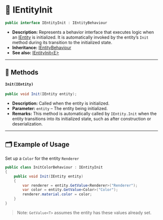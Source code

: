 # 🧩️ IEntityInit

```csharp
public interface IEntityInit : IEntityBehaviour
```

- **Description:** Represents a behavior interface that executes logic when an [IEntity](../Entities/IEntity.md) is
  initialized. It is automatically invoked by the entity’s `Init` method during its transition to the initialized state.
- **Inheritance:** [IEntityBehaviour](IEntityBehaviour.md)
- **See also:** [IEntityInit&lt;E&gt;](IEntityInit%601.md)

---

## 🏹 Methods

#### `Init(IEntity)`

```csharp
public void Init(IEntity entity);
```

- **Description:** Called when the entity is initialized.
- **Parameter:** `entity` – The entity being initialized.
- **Remarks:** This method is automatically called by `IEntity.Init` when the entity transitions into its initialized
  state, such as after construction or deserialization.

---

## 🗂 Example of Usage

Set up a `Color` for the entity `Renderer`

```csharp
public class InitColorBehaviour : IEntityInit
{
    public void Init(IEntity entity)
    {
        var renderer = entity.GetValue<Renderer>("Renderer");
        var color = entity.GetValue<Color>("Color");
        renderer.material.color = color;
    }
}
```

> Note: `GetValue<T>` assumes the entity has these values already set.